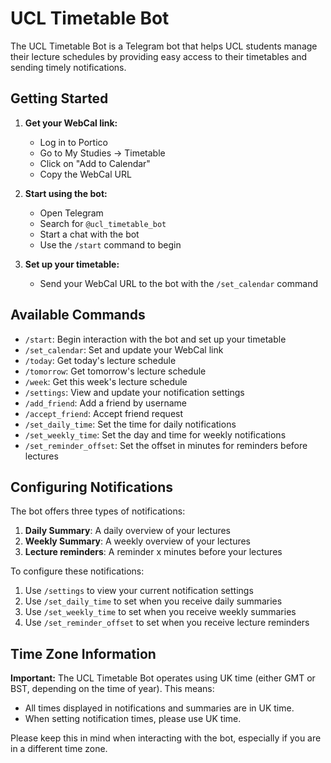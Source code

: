 # UCL Timetable Bot

The UCL Timetable Bot is a Telegram bot that helps UCL students manage their lecture schedules by providing easy access to their timetables and sending timely notifications.

## Getting Started

1. **Get your WebCal link:**
   - Log in to Portico
   - Go to My Studies -> Timetable
   - Click on "Add to Calendar"
   - Copy the WebCal URL

2. **Start using the bot:**
   - Open Telegram
   - Search for `@ucl_timetable_bot`
   - Start a chat with the bot
   - Use the `/start` command to begin

3. **Set up your timetable:**
   - Send your WebCal URL to the bot with the `/set_calendar` command

## Available Commands

- `/start`: Begin interaction with the bot and set up your timetable
- `/set_calendar`: Set and update your WebCal link
- `/today`: Get today's lecture schedule
- `/tomorrow`: Get tomorrow's lecture schedule
- `/week`: Get this week's lecture schedule
- `/settings`: View and update your notification settings
- `/add_friend`: Add a friend by username
- `/accept_friend`: Accept friend request
- `/set_daily_time`: Set the time for daily notifications
- `/set_weekly_time`: Set the day and time for weekly notifications
- `/set_reminder_offset`: Set the offset in minutes for reminders before lectures

## Configuring Notifications

The bot offers three types of notifications:

1. **Daily Summary**: A daily overview of your lectures
2. **Weekly Summary**: A weekly overview of your lectures
3. **Lecture reminders**: A reminder x minutes before your lectures

To configure these notifications:

1. Use `/settings` to view your current notification settings
2. Use `/set_daily_time` to set when you receive daily summaries
3. Use `/set_weekly_time` to set when you receive weekly summaries
4. Use `/set_reminder_offset` to set when you receive lecture reminders

## Time Zone Information

**Important:** The UCL Timetable Bot operates using UK time (either GMT or BST, depending on the time of year). This means:

- All times displayed in notifications and summaries are in UK time.
- When setting notification times, please use UK time.

Please keep this in mind when interacting with the bot, especially if you are in a different time zone.

